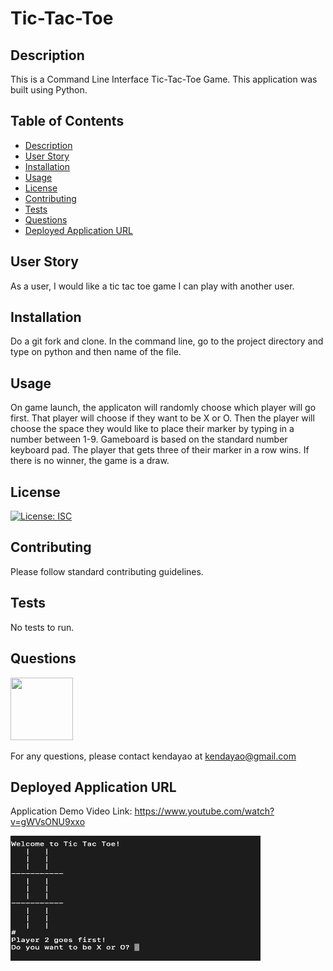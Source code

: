 # Tic-Tac-Toe

## Description

This is a Command Line Interface Tic-Tac-Toe Game. This application was built using Python.

## Table of Contents

* [Description](#description)
* [User Story](#user-story)
* [Installation](#installation)
* [Usage](#usage)
* [License](#license)
* [Contributing](#contributing)
* [Tests](#tests)
* [Questions](#questions)
* [Deployed Application URL](#deployed-application-URL)



## User Story


As a user, I would like a tic tac toe game I can play with another user.


## Installation


Do a git fork and clone. In the command line, go to the project directory and type on python and then name of the file.


## Usage

On game launch, the applicaton will randomly choose which player will go first. That player will choose if they want to be X or O. Then the player will choose the space they would like to place their marker by typing in a number between 1-9. Gameboard is based on the standard number keyboard pad. The player that gets three of their marker in a row wins. If there is no winner, the game is a draw.


## License


[![License: ISC](https://img.shields.io/badge/License-ISC-blue.svg)](https://opensource.org/licenses/ISC)


## Contributing


Please follow standard contributing guidelines.


## Tests


No tests to run.


## Questions

<img src="https://avatars3.githubusercontent.com/u/62568395?v=4" width="100" height="100">

For any questions, please contact kendayao at kendayao@gmail.com

## Deployed Application URL

Application Demo Video Link: https://www.youtube.com/watch?v=gWVsONU9xxo

<img src="images/tic-tac-toe.png" width="400" height="200">